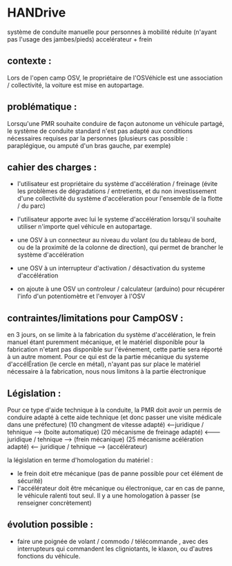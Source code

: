 HANDrive
========

système de conduite manuelle pour personnes à mobilité réduite 
(n'ayant pas l'usage des jambes/pieds)
accelérateur + frein


contexte : 
----------

Lors de l'open camp OSV, le propriétaire de l'OSVéhicle est une association / collectivité, la voiture est mise en autopartage.

problématique : 
---------------

Lorsqu'une PMR souhaite conduire de façon autonome un véhicule partagé, 
le système de conduite standard n'est pas adapté 
aux conditions nécessaires requises par la personnes (plusieurs cas possible : paraplégique, ou amputé d'un bras gauche, par exemple)

cahier des charges : 
--------------------

- l'utilisateur est propriétaire du système d'accélération / freinage 
(évite les problèmes de dégradations / entretients, et du non investissement d'une collectivité du système d'accéleration pour l'ensemble de la flotte / du parc)

- l'utilisateur apporte avec lui le systeme d'accélération lorsqu'il souhaite utiliser n'importe quel véhicule en autopartage.

- une OSV à un connecteur au niveau du volant (ou du tableau de bord, ou de la proximité de la colonne de direction), qui permet de brancher le système d'accélération

- une OSV à un interrupteur d'activation / désactivation du systeme d'accélération

- on ajoute à une OSV un controleur / calculateur (arduino) pour récupérer l'info d'un potentiomètre et l'envoyer à l'OSV



contraintes/limitations pour CampOSV : 
--------------------------------------

en 3 jours, on se limite à la fabrication du système d'accélération, 
le frein manuel étant puremment mécanique, 
et le matériel disponible pour la fabrication n'etant pas disponible sur l'événement, cette partie sera réporté à un autre moment.
Pour ce qui est de la partie mécanique du systeme d'accélÉration (le cercle en métal),  n'ayant pas sur place le matériel nécessaire à la fabrication, nous nous limitons à la partie électronique


Législation : 
-------------

Pour ce type d'aide technique à la conduite, la PMR doit avoir un permis de conduire adapté à cette aide technique (et donc passer une visite médicale dans une préfecture)
(10 changment de vitesse adapté) <--juridique / tehnique --> (boite automatique)
(20 mécanisme de freinage adapté) <--- juridique / tehnique --> (frein mécanique)
(25 mécanisme acélération adapté) <-- juridique / tehnique --> (accélérateur)

la législation en terme d'homologation du matériel : 
- le frein doit etre mécanique (pas de panne possible pour cet élément de sécurité)
- l'accélérateur doit être mécanique ou électronique, car en cas de panne, le véhicule ralenti tout seul. Il y a une homologation à passer (se renseigner concrètement)




évolution possible : 
--------------------

- faire une poignée de volant / commodo / télécommande , avec des interrupteurs qui commandent les cligniotants, le klaxon, ou d'autres fonctions du véhicule.
